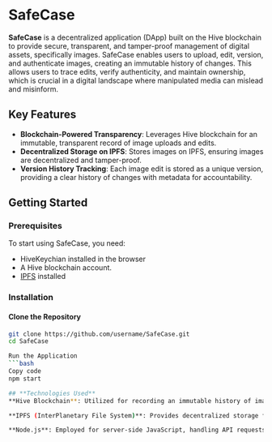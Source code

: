 # SafeCase

**SafeCase** is a decentralized application (DApp) built on the Hive blockchain to provide secure, transparent, and tamper-proof management of digital assets, specifically images. SafeCase enables users to upload, edit, version, and authenticate images, creating an immutable history of changes. This allows users to trace edits, verify authenticity, and maintain ownership, which is crucial in a digital landscape where manipulated media can mislead and misinform.

## Key Features

- **Blockchain-Powered Transparency**: Leverages Hive blockchain for an immutable, transparent record of image uploads and edits.
- **Decentralized Storage on IPFS**: Stores images on IPFS, ensuring images are decentralized and tamper-proof.
- **Version History Tracking**: Each image edit is stored as a unique version, providing a clear history of changes with metadata for accountability.
  
## Getting Started

### Prerequisites

To start using SafeCase, you need:

- HiveKeychian installed in the browser
- A Hive blockchain account.
- [IPFS](https://ipfs.io/) installed 
### Installation

#### Clone the Repository

```bash
git clone https://github.com/username/SafeCase.git
cd SafeCase

Run the Application
```bash
Copy code
npm start

## **Technologies Used**
**Hive Blockchain**: Utilized for recording an immutable history of image edits and uploads, ensuring transparency and integrity of the media provenance.

**IPFS (InterPlanetary File System)**: Provides decentralized storage for images, guaranteeing secure, tamper-proof media files that are resistant to censorship.

**Node.js**: Employed for server-side JavaScript, handling API requests and managing backend operations efficiently.
